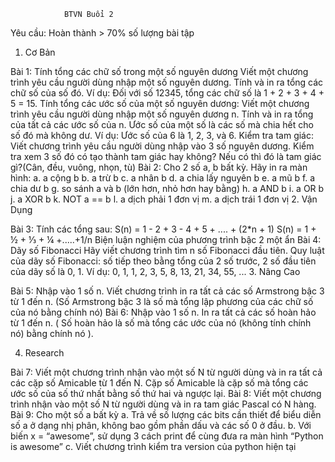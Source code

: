 				BTVN Buổi 2
Yêu cầu: Hoàn thành > 70% số lượng bài tập
1. Cơ Bản

Bài 1: Tính tổng các chữ số trong một số nguyên dương
Viết một chương trình yêu cầu người dùng nhập một số nguyên dương. Tính và in ra tổng các chữ số của số đó. Ví dụ: Đối với số 12345, tổng các chữ số là 1 + 2 + 3 + 4 + 5 = 15.
Tính tổng các ước số của một số nguyên dương:
Viết một chương trình yêu cầu người dùng nhập một số nguyên dương n. Tính và in ra tổng của tất cả các ước số của n. Ước số của một số là các số mà chia hết cho số đó mà không dư. Ví dụ: Ước số của 6 là 1, 2, 3, và 6.
Kiểm tra tam giác:
Viết chương trình yêu cầu người dùng nhập vào 3 số nguyên dương. Kiểm tra xem 3 số đó có tạo thành tam giác hay không? Nếu có thì đó là tam giác gì?(Cân, đều, vuông, nhọn, tù)
Bài 2:  Cho 2 số a, b bất kỳ. Hãy in ra màn hình:
a.    a cộng b
b.    a trừ b
c.    a nhân b
d.    a chia lấy nguyên b
e.    a mũ b
f.     a chia dư b
g.    so sánh a và b (lớn hơn, nhỏ hơn hay bằng)
h.    a AND b
i.     a OR b
j.     a XOR b
k.   NOT a == b
l.    a dịch phải 1 đơn vị
m.  a dịch trái 1 đơn vị
2. Vận Dụng 

Bài 3: Tính các tổng sau:
S(n) = 1 - 2 + 3 - 4 + 5 + .... + (2*n + 1)
S(n) = 1 + ½ + ⅓ + ¼ +.....+1/n
Biện luận nghiệm của phương trình bậc 2 một ẩn
Bài 4:  Dãy số Fibonacci
Hãy viết chương trình tìm n số Fibonacci đầu tiên.
Quy luật của dãy số Fibonacci: số tiếp theo bằng tổng của 2 số trước, 2 số đầu tiên của dãy số là 0, 1. Ví dụ: 0, 1, 1, 2, 3, 5, 8, 13, 21, 34, 55, ...
3. Nâng Cao <Research>

Bài 5: Nhập vào 1 số n. Viết chương trình in ra tất cả các số Armstrong bậc 3 từ 1 đến n. (Số Armstrong bậc 3 là số mà tổng lập phương của các chữ số của nó bằng chính nó)
Bài 6: Nhập vào 1 số n. In ra tất cả các số hoàn hảo từ 1 đến n. ( Số hoàn hảo là số mà tổng các ước của nó (không tính chính nó) bằng chính nó ).

4. Research 

Bài 7: Viết một chương trình nhận vào một số N từ người dùng và in ra tất cả các cặp số Amicable từ 1 đến N. Cặp số Amicable là cặp số mà tổng các ước số của số thứ nhất bằng số thứ hai và ngược lại.
Bài 8: Viết một chương trình nhận vào một số N từ người dùng và in ra tam giác Pascal có N hàng.
Bài 9: Cho một số a bất kỳ
a. Trả về số lượng các bits cần thiết để biểu diễn số a ở dạng nhị phân, không bao gồm phần dấu và các số 0 ở đầu.
b. Với biến x = “awesome”, sử dụng 3 cách print để cùng đưa ra màn hình “Python is awesome”
c. Viết chương trình kiểm tra version của python hiện tại

